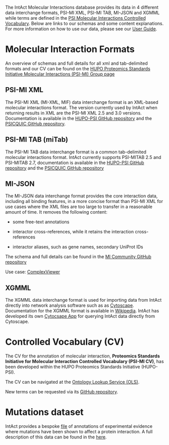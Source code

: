 The IntAct Molecular Interactions database provides its data in 4 different data interchange formats, PSI-MI XML, PSI-MI TAB, MI-JSON and XGMML while terms are defined in the [PSI Molecular Interactions Controlled Vocabulary](https://www.ebi.ac.uk/ols/ontologies/mi). Below are links to our schemas and some content explanations. For more information on how to use our data, please see our [User Guide](https://www.ebi.ac.uk/intact/documentation/user-guide).

# Molecular Interaction Formats

An overview of schemas and full details for all xml and tab-delimited formats and our CV can be found on the [HUPO Proteomics Standards Initiative Molecular Interactions (PSI-MI) Group page](https://www.psidev.info/groups/molecular-interactions)

## PSI-MI XML

The PSI-MI XML (MI-XML, MIF) data interchange format is an XML-based molecular interactions format. The version currently used by IntAct when returning results in XML are the PSI-MI XML 2.5 and 3.0 versions. Documentation is available in the [HUPO-PSI GitHub repository](https://github.com/HUPO-PSI/miXML) and the [PSICQUIC GitHub repository](https://psicquic.github.io/PSIMIXML.html).

## PSI-MI TAB (miTab)

The PSI-MI TAB data interchange format is a common tab-delimited molecular interactions format. IntAct currently supports PSI-MITAB 2.5 and PSI-MITAB 2.7, documentation is available in the [HUPO-PSI GitHub repository](https://github.com/HUPO-PSI/miTab) and the [PSICQUIC GitHub repository](https://psicquic.github.io/PSIMITAB.html)

## MI-JSON

The MI-JSON data interchange format provides the core interaction data, including all binding features, in a more concise format than PSI-MI XML for use cases where the XML files are too large to transfer in a reasonable amount of time. It removes the following content:

- some free-text annotations

- interactor cross-references, while it retains the interaction cross-references

- interactor aliases, such as gene names, secondary UniProt IDs

The schema and full details can be found in the [MI Community GitHub repository](https://github.com/MICommunity/psi-jami/tree/master/jami-interactionviewer-json)

Use case: [ComplexViewer](https://github.com/MICommunity/ComplexViewer)

## XGMML

The XGMML data interchange format is used for importing data from IntAct directly into network analysis software such as as [Cytoscape](https://cytoscape.org/). Documentation for the XGMML format is available in [Wikipedia](https://en.wikipedia.org/wiki/XGMML). IntAct has developed its own [Cytocsape App](https://apps.cytoscape.org/apps/intactapp) for querying IntAct data directly from Cytoscape.

# Controlled Vocabulary (CV)

The CV for the annotation of molecular interaction, **Proteomics Standards Initiative for Molecular Interaction Controlled Vocabulary (PSI-MI CV)**, has been developed within the HUPO Proteomics Standards Initiative (HUPO-PSI).

The CV can be navigated at the [Ontology Lookup Service (OLS)](https://www.ebi.ac.uk/ols/ontologies/mi).

New terms can be requested via its [GitHub repository](https://github.com/HUPO-PSI/psi-mi-CV). 

# Mutations dataset

IntAct provides a bespoke [file](ftp://ftp.ebi.ac.uk/pub/databases/intact/current/various/mutations.tsv) of annotations of experimental evidence where mutations have been shown to affect a protein interaction. A full description of this data can be found in the [here](https://www.ebi.ac.uk/intact/downloads/datasets#mutations).
